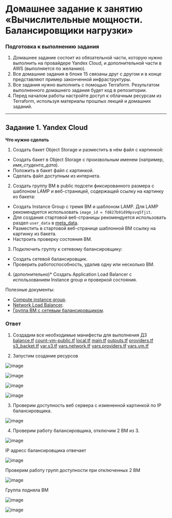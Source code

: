 # Домашнее задание к занятию «Вычислительные мощности. Балансировщики нагрузки»  

### Подготовка к выполнению задания

1. Домашнее задание состоит из обязательной части, которую нужно выполнить на провайдере Yandex Cloud, и дополнительной части в AWS (выполняется по желанию). 
2. Все домашние задания в блоке 15 связаны друг с другом и в конце представляют пример законченной инфраструктуры.  
3. Все задания нужно выполнить с помощью Terraform. Результатом выполненного домашнего задания будет код в репозитории. 
4. Перед началом работы настройте доступ к облачным ресурсам из Terraform, используя материалы прошлых лекций и домашних заданий.

---
## Задание 1. Yandex Cloud 

**Что нужно сделать**

1. Создать бакет Object Storage и разместить в нём файл с картинкой:

 - Создать бакет в Object Storage с произвольным именем (например, _имя_студента_дата_).
 - Положить в бакет файл с картинкой.
 - Сделать файл доступным из интернета.
 
2. Создать группу ВМ в public подсети фиксированного размера с шаблоном LAMP и веб-страницей, содержащей ссылку на картинку из бакета:

 - Создать Instance Group с тремя ВМ и шаблоном LAMP. Для LAMP рекомендуется использовать `image_id = fd827b91d99psvq5fjit`.
 - Для создания стартовой веб-страницы рекомендуется использовать раздел `user_data` в [meta_data](https://cloud.yandex.ru/docs/compute/concepts/vm-metadata).
 - Разместить в стартовой веб-странице шаблонной ВМ ссылку на картинку из бакета.
 - Настроить проверку состояния ВМ.
 
3. Подключить группу к сетевому балансировщику:

 - Создать сетевой балансировщик.
 - Проверить работоспособность, удалив одну или несколько ВМ.
4. (дополнительно)* Создать Application Load Balancer с использованием Instance group и проверкой состояния.

Полезные документы:

- [Compute instance group](https://registry.terraform.io/providers/yandex-cloud/yandex/latest/docs/resources/compute_instance_group).
- [Network Load Balancer](https://registry.terraform.io/providers/yandex-cloud/yandex/latest/docs/resources/lb_network_load_balancer).
- [Группа ВМ с сетевым балансировщиком](https://cloud.yandex.ru/docs/compute/operations/instance-groups/create-with-balancer).

### Ответ
1. Создадим все необходимые манифесты для выполнения ДЗ
[balance.tf](https://github.com/ne0kk/YandexCloud/blob/main/02/balance.tf)
[count-vm-public.tf](https://github.com/ne0kk/YandexCloud/blob/main/02/count-vm-public.tf)
[local.tf](https://github.com/ne0kk/YandexCloud/blob/main/02/local.tf)
[main.tf](https://github.com/ne0kk/YandexCloud/blob/main/02/main.tf)
[outputs.tf](https://github.com/ne0kk/YandexCloud/blob/main/02/outputs.tf)
[providers.tf](https://github.com/ne0kk/YandexCloud/blob/main/02/providers.tf)
[s3_backet.tf](https://github.com/ne0kk/YandexCloud/blob/main/02/s3_backet.tf)
[var.s3.tf](https://github.com/ne0kk/YandexCloud/blob/main/02/var.s3.tf)
[vars.network.tf](https://github.com/ne0kk/YandexCloud/blob/main/02/vars.network.tf)
[vars.providers.tf](https://github.com/ne0kk/YandexCloud/blob/main/02/vars.providers.tf)
[vars.vm.tf](https://github.com/ne0kk/YandexCloud/blob/main/02/vars.vm.tf)  

2. Запустим создание ресурсов
   
![image](https://github.com/user-attachments/assets/6c6b5970-4678-4f78-85ee-fb64bf0ef664)

![image](https://github.com/user-attachments/assets/12e79f4c-791e-4b77-8f8b-ff0cabcad04c)

![image](https://github.com/user-attachments/assets/a4e1e1ec-35a7-406b-b86b-81fa830c8384)

![image](https://github.com/user-attachments/assets/738a354b-0ec4-43aa-991e-4aeeafea35e2)

3. Проверим доступность веб сервера с измененной картинкой по IP балансировщика.

![image](https://github.com/user-attachments/assets/04c10d73-0b54-47be-a05a-2b9e5cee8aa2)

4. Проверим работу балансировщика, отключим 2 ВМ из 3.
 
![image](https://github.com/user-attachments/assets/65882b84-c2e6-430f-b5d6-7be37123f883)

IP адресс балансировщика отвечает 

![image](https://github.com/user-attachments/assets/35c3aee9-1747-41b1-8608-ba6e19725bf6)

Проверим работу групп доступности при отключенных 2 ВМ

![image](https://github.com/user-attachments/assets/e53fb4d0-4366-4b70-8323-b7404046d329)

Группа подняла ВМ

![image](https://github.com/user-attachments/assets/8e820b7d-b47c-4342-bb31-913e27e734ab)

![image](https://github.com/user-attachments/assets/a9fa5f84-abdf-42c4-a6c0-5caa4cf23813)

